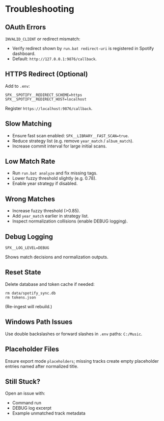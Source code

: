 # Troubleshooting

## OAuth Errors
`INVALID_CLIENT` or redirect mismatch:
- Verify redirect shown by `run.bat redirect-uri` is registered in Spotify dashboard.
- Default: `http://127.0.0.1:9876/callback`.

## HTTPS Redirect (Optional)
Add to `.env`:
```
SPX__SPOTIFY__REDIRECT_SCHEME=https
SPX__SPOTIFY__REDIRECT_HOST=localhost
```
Register `https://localhost:9876/callback`.

## Slow Matching
- Ensure fast scan enabled: `SPX__LIBRARY__FAST_SCAN=true`.
- Reduce strategy list (e.g. remove `year_match` / `album_match`).
- Increase commit interval for large initial scans.

## Low Match Rate
- Run `run.bat analyze` and fix missing tags.
- Lower fuzzy threshold slightly (e.g. 0.78).
- Enable year strategy if disabled.

## Wrong Matches
- Increase fuzzy threshold (>0.85).
- Add `year_match` earlier in strategy list.
- Inspect normalization collisions (enable DEBUG logging).

## Debug Logging
```
SPX__LOG_LEVEL=DEBUG
```
Shows match decisions and normalization outputs.

## Reset State
Delete database and token cache if needed:
```
rm data/spotify_sync.db
rm tokens.json
```
(Re-ingest will rebuild.)

## Windows Path Issues
Use double backslashes or forward slashes in `.env` paths: `C:/Music`.

## Placeholder Files
Ensure export mode `placeholders`; missing tracks create empty placeholder entries named after normalized title.

## Still Stuck?
Open an issue with:
- Command run
- DEBUG log excerpt
- Example unmatched track metadata
